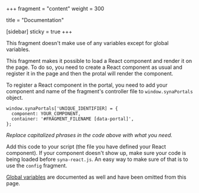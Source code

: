 +++
fragment = "content"
weight = 300

title = "Documentation"

[sidebar]
  sticky = true
+++

This fragment doesn't make use of any variables except for global variables.

This fragment makes it possible to load a React component and render it on the page. To do so, you need to create a React component as usual and register it in the page and then the protal will render the component.

To register a React component in the portal, you need to add your component and name of the fragment's controller file to `window.synaPortals` object.

```
window.synaPortals['UNIQUE_IDENTIFIER] = {
  component: YOUR_COMPONENT,
  container: '#FRAGMENT_FILENAME [data-portal]',
};
```

*Replace capitalized phrases in the code above with what you need.*

Add this code to your script (the file you have defined your React component). If your component doesn't show up, make sure your code is being loaded before `syna-react.js`.
An easy way to make sure of that is to use the `config` fragment.

[Global variables](/docs/global-variables) are documented as well and have been omitted from this page.
